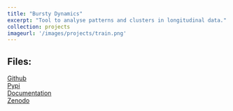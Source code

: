 ```yaml
---
title: "Bursty Dynamics"
excerpt: "Tool to analyse patterns and clusters in longitudinal data."
collection: projects
imageurl: '/images/projects/train.png'
---
```


## Files:

[Github](https://github.com/ai-multiply/bursty_dynamics) <br>
[Pypi](https://pypi.org/projects/bursty-dynamics/) <br>
[Documentation](https://ai-multiply.github.io/bursty_dynamics/) <br>
[Zenodo](https://zenodo.org/records/13798975)

